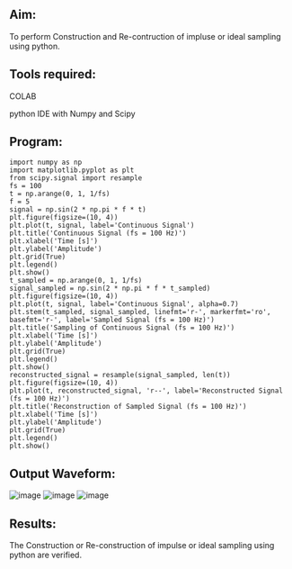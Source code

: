 ## Aim:
To perform Construction and Re-contruction of impluse or ideal sampling using python.
## Tools required:
COLAB

python IDE with Numpy and Scipy
## Program:
```
import numpy as np
import matplotlib.pyplot as plt
from scipy.signal import resample
fs = 100
t = np.arange(0, 1, 1/fs) 
f = 5
signal = np.sin(2 * np.pi * f * t)
plt.figure(figsize=(10, 4))
plt.plot(t, signal, label='Continuous Signal')
plt.title('Continuous Signal (fs = 100 Hz)')
plt.xlabel('Time [s]')
plt.ylabel('Amplitude')
plt.grid(True)
plt.legend()
plt.show()
t_sampled = np.arange(0, 1, 1/fs)
signal_sampled = np.sin(2 * np.pi * f * t_sampled)
plt.figure(figsize=(10, 4))
plt.plot(t, signal, label='Continuous Signal', alpha=0.7)
plt.stem(t_sampled, signal_sampled, linefmt='r-', markerfmt='ro', basefmt='r-', label='Sampled Signal (fs = 100 Hz)')
plt.title('Sampling of Continuous Signal (fs = 100 Hz)')
plt.xlabel('Time [s]')
plt.ylabel('Amplitude')
plt.grid(True)
plt.legend()
plt.show()
reconstructed_signal = resample(signal_sampled, len(t))
plt.figure(figsize=(10, 4))
plt.plot(t, reconstructed_signal, 'r--', label='Reconstructed Signal (fs = 100 Hz)')
plt.title('Reconstruction of Sampled Signal (fs = 100 Hz)')
plt.xlabel('Time [s]')
plt.ylabel('Amplitude')
plt.grid(True)
plt.legend()
plt.show()
```
## Output Waveform:
![image](https://github.com/user-attachments/assets/412a3965-f3ee-4ee7-a7d6-7a653bb77604)
![image](https://github.com/user-attachments/assets/b1b44be0-e06b-49ac-ae56-1c3868eb2d31)
![image](https://github.com/user-attachments/assets/2ea03b31-40d9-4b46-a093-b35a7d017e47)

## Results:
The Construction or Re-construction of impulse or ideal sampling using python are verified.

